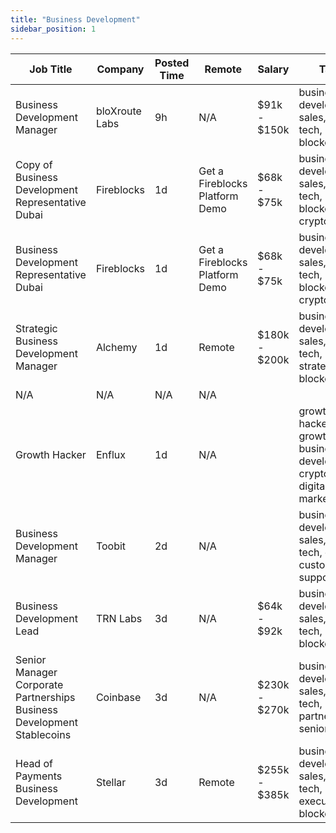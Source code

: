 ```yaml
---
title: "Business Development"
sidebar_position: 1
---
```


| Job Title | Company | Posted Time | Remote | Salary | Tags | Apply Link |
|-----------|---------|-------------|--------|--------|------|------------|
| Business Development Manager | bloXroute Labs | 9h | N/A | $91k - $150k | business development, sales, non tech, remote, blockchain | [Apply](https://web3.career/business-development-manager-blox-route/99017) |
| Copy of Business Development Representative Dubai | Fireblocks | 1d | Get a Fireblocks Platform Demo | $68k - $75k | business development, sales, non tech, blockchain, crypto | [Apply](https://web3.career/copy-of-business-development-representative-dubai-fireblocks/98989) |
| Business Development Representative Dubai | Fireblocks | 1d | Get a Fireblocks Platform Demo | $68k - $75k | business development, sales, non tech, blockchain, crypto | [Apply](https://web3.career/business-development-representative-dubai-fireblocks/98988) |
| Strategic Business Development Manager | Alchemy | 1d | Remote | $180k - $200k | business development, sales, non tech, strategy, blockchain | [Apply](https://web3.career/strategic-business-development-manager-alchemy/98942) |
| N/A | N/A | N/A | N/A |  |  | [Apply](https://web3.career/metana) |
| Growth Hacker | Enflux | 1d | N/A |  | growth hacker, growth, business development, crypto, digital marketing | [Apply](https://web3.career/growth-hacker-enflux/98928) |
| Business Development Manager | Toobit | 2d | N/A |  | business development, sales, non tech, crypto, customer support | [Apply](https://web3.career/business-development-manager-toobit/98919) |
| Business Development Lead | TRN Labs | 3d | N/A | $64k - $92k | business development, sales, non tech, lead, blockchain | [Apply](https://web3.career/business-development-lead-trn-labs/96177) |
| Senior Manager Corporate Partnerships Business Development Stablecoins | Coinbase | 3d | N/A | $230k - $270k | business development, sales, non tech, partnership, senior | [Apply](https://web3.career/senior-manager-corporate-partnerships-business-development-stablecoins-coinbase/98859) |
| Head of Payments Business Development | Stellar | 3d | Remote | $255k - $385k | business development, sales, non tech, executive, blockchain | [Apply](https://web3.career/head-of-payments-business-development-stellar/97571) |
